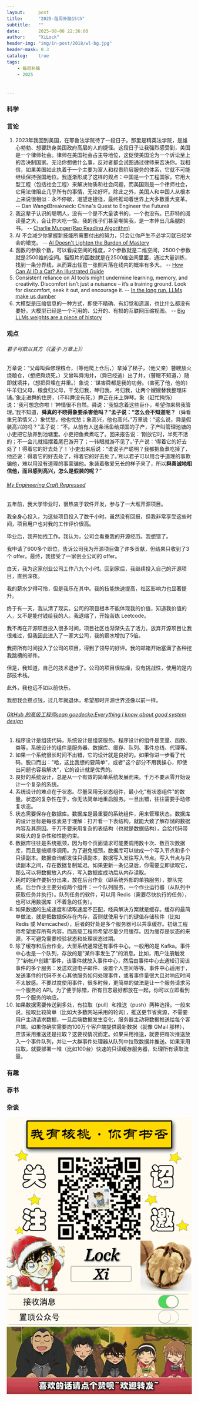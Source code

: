 ```yaml
---
layout:     post
title:      "2025-每周补脑15th"
subtitle:   ""
date:       2025-08-08 22:36:00
author:     "XiLock"
header-img: "img/in-post/2018/wl-bg.jpg"
header-mask: 0.3
catalog:    true
tags:
    - 每周补脑
    - 2025


---
```


### 科学


### 言论
1. 2023年我回到美国，在耶鲁法学院待了一段日子。那里是精英法学院，是雄心勃勃、想要跻身美国政府高层的人的捷径。这段日子让我强烈感受到，美国是一个律师社会。律师在美国社会占主导地位，这促使美国沦为一个诉讼至上的否决制国家。无论你想做什么事，反对者都会试图通过律师来否决你。我相信，如果美国如此执着于一个主要为富人和权贵阶层服务的体系，它就不可能继续保持强国地位。我逐渐形成了这样的观点：中国是一个工程国家，它用大型工程（包括社会工程）来解决物质和社会问题，而美国则是一个律师社会，它用法律阻止几乎所有的事情，无论好坏。除此之外，美国人和中国人从根本上来说很相似：永不停歇，渴望走捷径，最终推动着世界上大多数重大变革。 -- Dan Wang《Breakneck: China's Quest to Engineer the Future》
1. 我这辈子认识的聪明人，没有一个是不大量读书的，一个也没有。巴菲特的阅读量之大，会让你大吃一惊。我的孩子们甚至嘲笑我，是一本伸出几条腿的书。 -- [Charlie Munger(Rao Reading Algorithm)](https://raohacker.com/rao-reading-algorithm/)
1. AI 不会减少你掌握新技能所需要付出的努力，只会让你产生不必学习就已经学会的错觉。 -- [AI Doesn't Lighten the Burden of Mastery](https://playtechnique.io/blog/ai-doesnt-lighten-the-burden-of-mastery.html)
1. 函数的参数个数，可以看成空间的维度，2个参数就是二维空间，2500个参数就是2500维的空间。猫照片的函数就是在2500维空间里面，通过大量训练，找到一条分界线，从而算出任意一张照片落在线内的概率有多大。 -- [How Can AI ID a Cat? An Illustrated Guide](https://www.quantamagazine.org/how-can-ai-id-a-cat-an-illustrated-guide-20250430/)
1. Consistent reliance on AI tools might undermine learning, memory, and creativity. Discomfort isn’t just a nuisance – it’s a training ground. Look for discomfort, seek it out, and encourage it.  -- [In the long run, LLMs make us dumber](https://desunit.com/blog/in-the-long-run-llms-make-us-dumber/)
1. 大模型是压缩信息的一种方式，即使不精确、有幻觉和遗漏，也比什么都没有要好。大模型已经是一个可用的、公开的、有损的互联网压缩视图。 -- [Big LLMs weights are a piece of history](https://antirez.com/news/147)


### 观点
###### 君子可欺以其方（《孟子·万章上》）
万章说：“父母叫舜修理粮仓，（等他爬上仓后，）拿掉了梯子，（他父亲）瞽瞍放火烧粮仓，（想把舜烧死。）又曾叫舜淘井，（舜已经逃）出了井，（瞽瞍不知道，）随即就填井，（想把舜埋在井里。）象说：‘谋害舜都是我的功劳。（害死了他，他的）牛羊归父母，粮食归父母，干戈归我，琴归我，弓归我，让两个嫂嫂替我整理床铺。’象走进舜的住房，（不料舜没有死，）舜正在床上弹琴。象（赶忙掩饰）说：‘我可想念你啦！’神情很不自然。舜说：‘我惦念着这些臣仆，希望你来帮我管理。’我不知道，**舜真的不晓得象要杀害他吗？”孟子说：“怎么会不知道呢？**（舜看重兄弟情义，）象忧愁，他也忧愁；象高兴，他也高兴。”万章说：“这么说，舜是假装高兴的吗？”孟子说：“不。从前有人送条活鱼给郑国的子产，子产叫管理池塘的小吏把它放养到池塘里。小吏把鱼煮煮吃了。回来报告说：‘刚放它时，半死不活的；不一会儿就摇摆着尾巴游开了；一转眼就游不见了。’子产说：‘得着它的好去处了！得着它的好去处了！’小吏出来后说：“谁说子产聪明？我都把鱼煮吃掉了，他还说：得着它的好去处了，得着它的好去处了。’所以君子可以用合乎道理的事欺骗他，难以用没有道理的事蒙骗他。象装着敬爱兄长的样子来了，所以**舜真诚地相信他，而且感到高兴，怎么是假装的呢？**”

###### [My Engineering Craft Regressed](https://lemmy.ml/post/30100312)
五年前，我大学毕业时，很热衷于软件开发，参与了一大堆开源项目。

我全身心投入，为这些项目投入了数千小时。虽然没有回报，但我非常享受这些时间，项目用户也对我的工作评价很高。

毕业后，我开始找工作。我认为，公司会看重我的开源经历。我想错了。

我申请了600多个职位，告诉公司我为开源项目做了许多贡献，但结果只收到了3个 offer。最终，我接受了一家创业公司的 offer。

白天，我为这家创业公司工作八九个小时。回到家后，我继续投入自己的开源项目，直到深夜。

我的薪水少得可怜，但是我乐在其中。我的技能快速提高，社区影响力也显著提升。

终于有一天，我认清了现实。公司的项目根本不能体现我的价值，知道我价值的人，又不是能付钱给我的人。我退缩了，开始苦练 Leetcode。

我不再在开源项目投入很多时间，项目社区也渐渐失去了活力。放弃开源项目让我很难过，但我因此进入了一家大公司，我的薪水增加了5倍。

我把所有时间投入了公司的项目，得到了领导的好评。我的邮箱开始塞满了各种挖我跳槽的邮件。

但是，我知道，自己的技术退步了。公司的项目很枯燥，没有挑战性，使用的是内部技术栈。

此外，我也远不如以前快乐。

我想我会攒点钱，过几年就退休，希望那时开源世界还像以前一样。

###### [GitHub 的高级工程师sean goedecke:Everything I know about good system design](https://www.seangoedecke.com/good-system-design/)
1. 程序设计是组装代码，系统设计是组装服务。程序设计的组件是变量、函数、类等，系统设计的组件是服务器、数据库、缓存、队列、事件总线、代理等。 
1. 如果一个系统很长时间不出错，它的设计就是良好的。如果你进一步看了代码，脱口而出："哈，这比我想的要简单"，或者"这个部分不用我操心，即使出问题也容易解决"，它的设计就是优秀的。 
1. 良好的系统设计，总是从一个有效的简单系统发展而来。千万不要从零开始设计一个复杂的系统。
1. 系统设计的难点在于状态。尽量采用无状态组件，最小化"有状态组件"的数量。状态的复杂性在于，你无法简单地重启服务。一旦出错，往往需要手动修复状态。
1. 状态需要保存在数据库。数据库是最重要的系统组件，用来管理状态。数据库的设计目标是每张表易于理解：打开看一下表结构，就能大致了解存储的数据内容及其原因。千万不要采用复杂的表结构（也就是数据结构），会给代码带来极大的复杂性和性能约束。
1. 数据库往往是系统瓶颈，因为每个页面请求可能要调用数十次、数百次数据库，而且是按顺序调用。为了避免瓶颈，数据库可以做成一个写入节点和多个只读副本。数据查询都发往只读副本，数据写入发往写入节点。写入节点与只读副本之间，存在数据复制延迟。如果更新一条记录后，你需要立即读取它，那么可以将数据放入内存，写入数据库成功后从内存读取。
1. 耗时的操作要拆分出来，放在后台作业（即系统外部的单独服务），排队完成。后台作业主要分成两个组件：一个队列服务，一个作业运行器（从队列中获取任务并执行）。队列任务的软件，可以用 Redis（需要尽快执行的任务），也可以用数据库（不着急的任务）。
1. 如果数据的生成速度和读取速度不匹配，经典解决方案就是缓存。缓存的最简单做法，就是把数据保存在内存，否则就使用专门的键值存储软件（比如 Redis 或 Memcached），后者的好处是多个服务器可以共享缓存。初级工程师希望缓存所有内容，而高级工程师希望尽量少用缓存。因为缓存是状态的来源，不可避免需要校验状态和处理状态过期。
1. 除了缓存和后台作业，大型系统通常还有事件中心，一般用的是 Kafka。事件中心也是一个队列，存放的是"某件事发生了"的消息。比如，用户注册触发了"新帐户创建"事件，该事件就放入事件中心，然后由事件中心去通知订阅该事件的多个服务：发送欢迎电子邮件、设置个人空间等等。事件中心适用于，发送事件的代码不关心其他服务如何处理事件，或者事件量很大且对响应时间不太敏感。不要过度使用事件，很多时候，更简单的做法是让一个服务请求另一个服务的 API。为了便于除错，所有日志最好都放在一起，你可以立即看到另一个服务的响应。
1. 如果数据需要传送到多处，有拉取（pull）和推送（push）两种选择。一般来说，拉取比较简单（比如大多数网站采用的轮询），推送更节省资源，不需要用户主动请求数据，一旦后端数据发生变化，服务器主动将数据推送给每个客户端。如果你确实需要向100万个客户端提供最新数据（就像 GMail 那样），应该采用推送还是拉取？这要视情况而定。如果采用推送，就要把每次推送放入一个事件队列，并让一大群事件处理器从队列中拉取数据并推送。如果采用拉取，就要部署一堆（比如100台）快速的只读缓存服务器，处理所有读取流量。


### 有趣


### 荐书


### 杂谈


![](/img/wc-tail.GIF)
